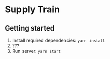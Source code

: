 # Supply Train

## Getting started
1. Install required dependencies: `yarn install`
2. ???
3. Run server: `yarn start`
